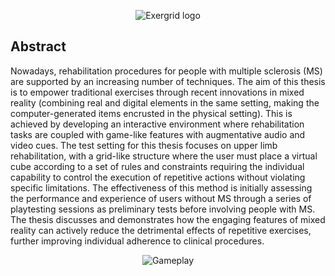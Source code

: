 <p align="center">
  <img src="https://i.imgur.com/OitdOaQ.png?raw=true" alt="Exergrid logo"/>
</p>

## Abstract

Nowadays, rehabilitation procedures for people with multiple sclerosis (MS) are supported by an increasing number of techniques. The aim of this thesis is to empower traditional exercises through recent innovations in mixed reality (combining real and digital elements in the same setting, making the computer-generated items encrusted in the physical setting). This is achieved by developing an interactive environment where rehabilitation tasks are coupled with game-like features with augmentative audio and video cues. The test setting for this thesis focuses on upper limb rehabilitation, with a grid-like structure where the user must place a virtual cube according to a set of rules and constraints requiring the individual capability to control the execution of repetitive actions without violating specific limitations. The effectiveness of this method is initially assessing the performance and experience of users without MS through a series of playtesting sessions as preliminary tests before involving people with MS. The thesis discusses and demonstrates how the engaging features of mixed reality can actively reduce the detrimental effects of
repetitive exercises, further improving individual adherence to clinical procedures.

<p align="center">
  <img src="https://i.imgur.com/4pOAzAJ.png?raw=true" alt="Gameplay"/>
</p>

